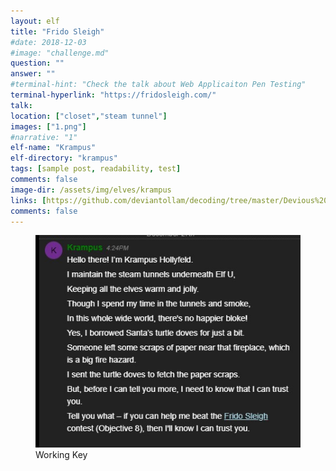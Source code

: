 ```yaml
---
layout: elf
title: "Frido Sleigh"
#date: 2018-12-03
#image: "challenge.md"
question: ""
answer: ""
#terminal-hint: "Check the talk about Web Applicaiton Pen Testing"
terminal-hyperlink: "https://fridosleigh.com/"
talk: 
location: ["closet","steam tunnel"]
images: ["1.png"]
#narrative: "1"
elf-name: "Krampus"
elf-directory: "krampus"
tags: [sample post, readability, test]
comments: false
image-dir: /assets/img/elves/krampus
links: [https://github.com/deviantollam/decoding/tree/master/Devious%20Gauge%20Card,]
comments: false
---
```


<figure>
	<img src="/assets/img/elves/krampus/question.jpg">
	<figcaption>Working Key</figcaption>
</figure>
